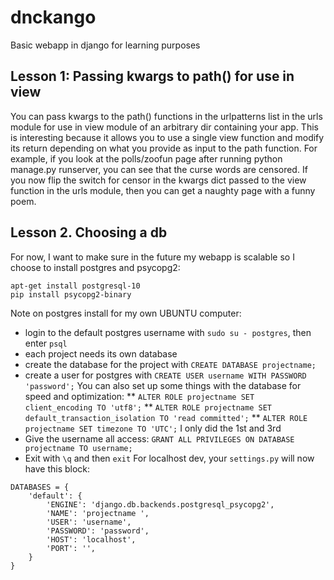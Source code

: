 # dnckango
Basic webapp in django for learning purposes

## Lesson 1: Passing kwargs to path() for use in view
You can pass kwargs to the path() functions in the urlpatterns list in the urls module for use in view module of an arbitrary dir containing your app. This is interesting because it allows you to use a single view function and modify its return depending on what you provide as input to the path function. For example, if you look at the polls/zoofun page after running python manage.py runserver, you can see that the curse words are censored. If you now flip the switch for censor in the kwargs dict passed to the view function in the urls module, then you can get a naughty page with a funny poem.

## Lesson 2. Choosing a db
For now, I want to make sure in the future my webapp is scalable so I choose to install postgres and psycopg2:
```
apt-get install postgresql-10
pip install psycopg2-binary
```
Note on postgres install for my own UBUNTU computer:
* login to the default postgres username with ```sudo su - postgres```, then enter ```psql```
* each project needs its own database
* create the database for the project with ```CREATE DATABASE projectname;```
* create a user for postgres with ```CREATE USER username WITH PASSWORD 'password';```
You can also set up some things with the database for speed and optimization:
** ```ALTER ROLE projectname SET client_encoding TO 'utf8';```
** ```ALTER ROLE projectname SET default_transaction_isolation TO 'read committed';```
** ```ALTER ROLE projectname SET timezone TO 'UTC';```
I only did the 1st and 3rd
* Give the username all access: ```GRANT ALL PRIVILEGES ON DATABASE projectname TO username;```
* Exit with ```\q``` and then ```exit```
For localhost dev, your ```settings.py``` will now have this block:
```
DATABASES = {
    'default': {
        'ENGINE': 'django.db.backends.postgresql_psycopg2',
        'NAME': 'projectname ',
        'USER': 'username',
        'PASSWORD': 'password',
        'HOST': 'localhost',
        'PORT': '',
    }
}
```
